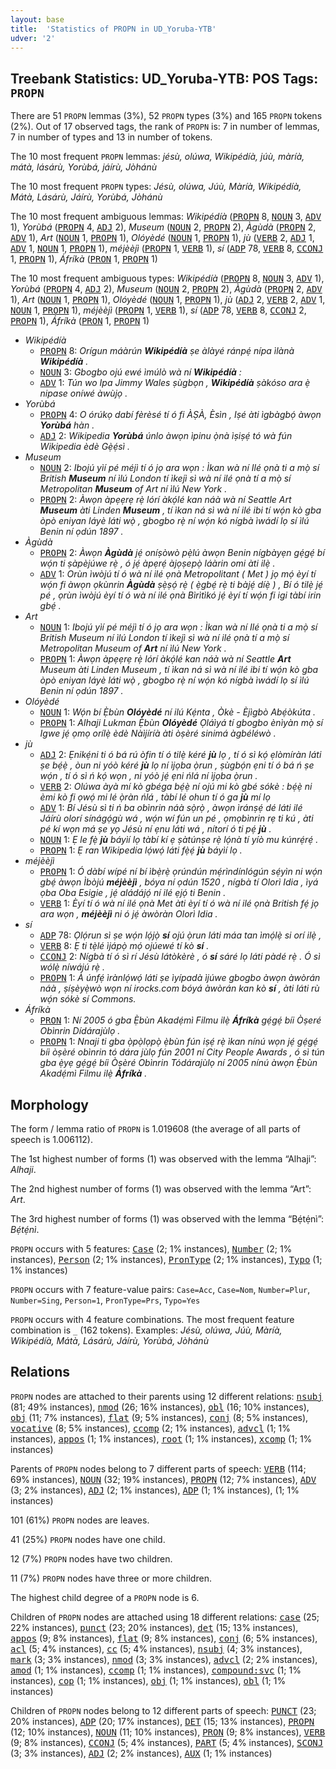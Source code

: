 ```yaml
---
layout: base
title:  'Statistics of PROPN in UD_Yoruba-YTB'
udver: '2'
---
```


## Treebank Statistics: UD_Yoruba-YTB: POS Tags: `PROPN`

There are 51 `PROPN` lemmas (3%), 52 `PROPN` types (3%) and 165 `PROPN` tokens (2%).
Out of 17 observed tags, the rank of `PROPN` is: 7 in number of lemmas, 7 in number of types and 13 in number of tokens.

The 10 most frequent `PROPN` lemmas: <em>jésù, olúwa, Wikipédíà, júù, màríà, mátà, lásárù, Yorùbá, jáírù, Jòhánù</em>

The 10 most frequent `PROPN` types:  <em>Jésù, olúwa, Júù, Màríà, Wikipédíà, Mátà, Lásárù, Jáírù, Yorùbá, Jòhánù</em>

The 10 most frequent ambiguous lemmas: <em>Wikipédíà</em> (<tt><a href="yo_ytb-pos-PROPN.html">PROPN</a></tt> 8, <tt><a href="yo_ytb-pos-NOUN.html">NOUN</a></tt> 3, <tt><a href="yo_ytb-pos-ADV.html">ADV</a></tt> 1), <em>Yorùbá</em> (<tt><a href="yo_ytb-pos-PROPN.html">PROPN</a></tt> 4, <tt><a href="yo_ytb-pos-ADJ.html">ADJ</a></tt> 2), <em>Museum</em> (<tt><a href="yo_ytb-pos-NOUN.html">NOUN</a></tt> 2, <tt><a href="yo_ytb-pos-PROPN.html">PROPN</a></tt> 2), <em>Àgùdà</em> (<tt><a href="yo_ytb-pos-PROPN.html">PROPN</a></tt> 2, <tt><a href="yo_ytb-pos-ADV.html">ADV</a></tt> 1), <em>Art</em> (<tt><a href="yo_ytb-pos-NOUN.html">NOUN</a></tt> 1, <tt><a href="yo_ytb-pos-PROPN.html">PROPN</a></tt> 1), <em>Olóyèdé</em> (<tt><a href="yo_ytb-pos-NOUN.html">NOUN</a></tt> 1, <tt><a href="yo_ytb-pos-PROPN.html">PROPN</a></tt> 1), <em>jù</em> (<tt><a href="yo_ytb-pos-VERB.html">VERB</a></tt> 2, <tt><a href="yo_ytb-pos-ADJ.html">ADJ</a></tt> 1, <tt><a href="yo_ytb-pos-ADV.html">ADV</a></tt> 1, <tt><a href="yo_ytb-pos-NOUN.html">NOUN</a></tt> 1, <tt><a href="yo_ytb-pos-PROPN.html">PROPN</a></tt> 1), <em>méjèèjì</em> (<tt><a href="yo_ytb-pos-PROPN.html">PROPN</a></tt> 1, <tt><a href="yo_ytb-pos-VERB.html">VERB</a></tt> 1), <em>sí</em> (<tt><a href="yo_ytb-pos-ADP.html">ADP</a></tt> 78, <tt><a href="yo_ytb-pos-VERB.html">VERB</a></tt> 8, <tt><a href="yo_ytb-pos-CCONJ.html">CCONJ</a></tt> 1, <tt><a href="yo_ytb-pos-PROPN.html">PROPN</a></tt> 1), <em>Áfríkà</em> (<tt><a href="yo_ytb-pos-PRON.html">PRON</a></tt> 1, <tt><a href="yo_ytb-pos-PROPN.html">PROPN</a></tt> 1)

The 10 most frequent ambiguous types:  <em>Wikipédíà</em> (<tt><a href="yo_ytb-pos-PROPN.html">PROPN</a></tt> 8, <tt><a href="yo_ytb-pos-NOUN.html">NOUN</a></tt> 3, <tt><a href="yo_ytb-pos-ADV.html">ADV</a></tt> 1), <em>Yorùbá</em> (<tt><a href="yo_ytb-pos-PROPN.html">PROPN</a></tt> 4, <tt><a href="yo_ytb-pos-ADJ.html">ADJ</a></tt> 2), <em>Museum</em> (<tt><a href="yo_ytb-pos-NOUN.html">NOUN</a></tt> 2, <tt><a href="yo_ytb-pos-PROPN.html">PROPN</a></tt> 2), <em>Àgùdà</em> (<tt><a href="yo_ytb-pos-PROPN.html">PROPN</a></tt> 2, <tt><a href="yo_ytb-pos-ADV.html">ADV</a></tt> 1), <em>Art</em> (<tt><a href="yo_ytb-pos-NOUN.html">NOUN</a></tt> 1, <tt><a href="yo_ytb-pos-PROPN.html">PROPN</a></tt> 1), <em>Olóyèdé</em> (<tt><a href="yo_ytb-pos-NOUN.html">NOUN</a></tt> 1, <tt><a href="yo_ytb-pos-PROPN.html">PROPN</a></tt> 1), <em>jù</em> (<tt><a href="yo_ytb-pos-ADJ.html">ADJ</a></tt> 2, <tt><a href="yo_ytb-pos-VERB.html">VERB</a></tt> 2, <tt><a href="yo_ytb-pos-ADV.html">ADV</a></tt> 1, <tt><a href="yo_ytb-pos-NOUN.html">NOUN</a></tt> 1, <tt><a href="yo_ytb-pos-PROPN.html">PROPN</a></tt> 1), <em>méjèèjì</em> (<tt><a href="yo_ytb-pos-PROPN.html">PROPN</a></tt> 1, <tt><a href="yo_ytb-pos-VERB.html">VERB</a></tt> 1), <em>sí</em> (<tt><a href="yo_ytb-pos-ADP.html">ADP</a></tt> 78, <tt><a href="yo_ytb-pos-VERB.html">VERB</a></tt> 8, <tt><a href="yo_ytb-pos-CCONJ.html">CCONJ</a></tt> 2, <tt><a href="yo_ytb-pos-PROPN.html">PROPN</a></tt> 1), <em>Áfríkà</em> (<tt><a href="yo_ytb-pos-PRON.html">PRON</a></tt> 1, <tt><a href="yo_ytb-pos-PROPN.html">PROPN</a></tt> 1)


* <em>Wikipédíà</em>
  * <tt><a href="yo_ytb-pos-PROPN.html">PROPN</a></tt> 8: <em>Orígun máàrún <b>Wikipédíà</b> ṣe àlàyé ránpẹ́ nípa ìlànà <b>Wikipédíà</b> .</em>
  * <tt><a href="yo_ytb-pos-NOUN.html">NOUN</a></tt> 3: <em>Gbogbo ojú ewé ìmúlò wà ní <b>Wikipédíà</b> :</em>
  * <tt><a href="yo_ytb-pos-ADV.html">ADV</a></tt> 1: <em>Tún wo Ipa Jimmy Wales ṣùgbọn , <b>Wikipédíà</b> ṣàkóso ara ẹ̀ nipase oníwé àwùjọ .</em>
* <em>Yorùbá</em>
  * <tt><a href="yo_ytb-pos-PROPN.html">PROPN</a></tt> 4: <em>O órúkọ dabí fèrèsé tí ó fi ÀṢÀ, Èsìn , Iṣé àti ìgbàgbọ́ àwọn <b>Yorùbá</b> hàn .</em>
  * <tt><a href="yo_ytb-pos-ADJ.html">ADJ</a></tt> 2: <em>Wikipedia <b>Yorùbá</b> únlo àwọn ìpinu ọ̀nà ìṣiṣẹ́ tó wà fún Wikipedia èdè Gẹ̀ẹ́sì .</em>
* <em>Museum</em>
  * <tt><a href="yo_ytb-pos-NOUN.html">NOUN</a></tt> 2: <em>Ibojú yìí pé méjì tí ó jọ ara wọn : Ìkan wà ní Ilé ọnà ti a mọ̀ sí British <b>Museum</b> ní ìlú London tí ìkejì sì wà ní ilé ọnà tí a mọ̀ sí Metropolitan <b>Museum</b> of Art ní ìlú New York .</em>
  * <tt><a href="yo_ytb-pos-PROPN.html">PROPN</a></tt> 2: <em>Àwọn àpẹẹrẹ rẹ̀ lórí àkọ́lé kan náà wà ní Seattle Art <b>Museum</b> àti Linden <b>Museum</b> , tí ìkan ná sì wà ní ilé ibi tí wọ́n kò gba òpò eniyan láyè láti wọ̀ , gbogbo rẹ̀ ní wọ́n kó nígbà ìwádí lọ sí ìlú Benin ní ọdún 1897 .</em>
* <em>Àgùdà</em>
  * <tt><a href="yo_ytb-pos-PROPN.html">PROPN</a></tt> 2: <em>Àwọn <b>Àgùdà</b> jẹ́ oníṣòwò pẹ̀lú àwọn Benin nígbàyẹn gẹ́gẹ́ bí wọ́n ti ṣàpèjúwe rẹ̀ , ó jẹ́ àpẹrẹ́ àjọṣepọ̀ láàrin omi àti ilẹ̀ .</em>
  * <tt><a href="yo_ytb-pos-ADV.html">ADV</a></tt> 1: <em>Orùn ìwòjú tí ó wà ní ilé ọnà Metropolitant ( Met ) jọ mọ́ èyí tí wọ́n fi àwọn ọkùnrin <b>Àgùdà</b> ṣẹ̀ṣọ́ rẹ̀ ( ẹ̀gbẹ́ rẹ̀ ti bàjẹ́ díẹ̀ ) , Bí ó tilẹ̀ jẹ́ pé , ọrùn ìwòjú èyí tí ó wà ní ilé ọnà Bìrìtìkó jẹ́ èyí tí wọ́n fi igi tàbí irin gbẹ́ .</em>
* <em>Art</em>
  * <tt><a href="yo_ytb-pos-NOUN.html">NOUN</a></tt> 1: <em>Ibojú yìí pé méjì tí ó jọ ara wọn : Ìkan wà ní Ilé ọnà ti a mọ̀ sí British Museum ní ìlú London tí ìkejì sì wà ní ilé ọnà tí a mọ̀ sí Metropolitan Museum of <b>Art</b> ní ìlú New York .</em>
  * <tt><a href="yo_ytb-pos-PROPN.html">PROPN</a></tt> 1: <em>Àwọn àpẹẹrẹ rẹ̀ lórí àkọ́lé kan náà wà ní Seattle <b>Art</b> Museum àti Linden Museum , tí ìkan ná sì wà ní ilé ibi tí wọ́n kò gba òpò eniyan láyè láti wọ̀ , gbogbo rẹ̀ ní wọ́n kó nígbà ìwádí lọ sí ìlú Benin ní ọdún 1897 .</em>
* <em>Olóyèdé</em>
  * <tt><a href="yo_ytb-pos-NOUN.html">NOUN</a></tt> 1: <em>Wọ́n bí Ẹ̀bùn <b>Olóyèdé</b> ní ilú Kẹ́nta , Òkè - Èjìgbò Abẹ́òkúta .</em>
  * <tt><a href="yo_ytb-pos-PROPN.html">PROPN</a></tt> 1: <em>Alhaji Lukman Ẹ̀bùn <b>Olóyèdé</b> Ọláìyá tí gbogbo ènìyàn mọ̀ sí Igwe jẹ́ ọmọ orílẹ̀ èdè Nàìjíríà àti òṣèré sinimá àgbéléwò .</em>
* <em>jù</em>
  * <tt><a href="yo_ytb-pos-ADJ.html">ADJ</a></tt> 2: <em>Ẹnikẹ́ni ti ó bá rú òfin tí ó tilẹ̀ kéré <b>jù</b> lọ , tí ó sì kọ́ ẹlòmíràn láti ṣe bẹ́ẹ̀ , òun ni yóò kéré <b>jù</b> lọ ní ìjọba ọ̀run , ṣùgbọ́n ẹni tí ó bá ń ṣe wọ́n , tí ó sì ń kọ́ wọn , ni yóò jẹ́ ẹni ńlá ní ìjọba ọ̀run .</em>
  * <tt><a href="yo_ytb-pos-VERB.html">VERB</a></tt> 2: <em>Olúwa àyà mí kò gbéga bẹ́ẹ̀ ní ojú mi kò gbé sókè : bẹ́ẹ̀ ni èmi kò fi ọwọ́ mi lé ọ̀ràn ńlá , tàbí lé ohun tí ó ga <b>jù</b> mí lọ</em>
  * <tt><a href="yo_ytb-pos-ADV.html">ADV</a></tt> 1: <em>Bí Jésù sì ti ń ba obìnrin náà sọ̀rọ̀ , àwọn ìránṣẹ́ dé láti ilé Jáírù olorí sínágọ́gù wá , wọ́n wí fún un pé , ọmọbìnrin rẹ ti kú , àti pé kí wọn má ṣe yọ Jésù ní ẹnu láti wá , nítorí ó ti pẹ́ <b>jù</b> .</em>
  * <tt><a href="yo_ytb-pos-NOUN.html">NOUN</a></tt> 1: <em>Ẹ le fẹ̀ <b>jù</b> báyìí lọ tàbí kí ẹ ṣàtúnṣe rẹ̀ lọ́nà tí yíò mu kúnrẹ́rẹ́ .</em>
  * <tt><a href="yo_ytb-pos-PROPN.html">PROPN</a></tt> 1: <em>Ẹ ran Wikipedia lọ́wọ́ láti fẹ̀ẹ́ <b>jù</b> báyìí lọ .</em>
* <em>méjèèjì</em>
  * <tt><a href="yo_ytb-pos-PROPN.html">PROPN</a></tt> 1: <em>Ó dàbí wípé ní bí ìbẹ̀rẹ̀ ọrúndún mẹ́rìndínlógún sẹ́yìn ni wọ́n gbẹ́ àwọn Ìbòjú <b>méjèèjì</b> , bóya ní ọdún 1520 , nígbà tí Olorì Idia , ìyá ọba Oba Esigie , jẹ́ aládájọ́ ní ilé ẹjọ́ ti Benin .</em>
  * <tt><a href="yo_ytb-pos-VERB.html">VERB</a></tt> 1: <em>Èyí tí ó wà ní ilé ọnà Met àti èyí tí ó wà ní ilé ọnà British fẹ́ jọ ara wọn , <b>méjèèjì</b> ni ó jẹ́ àwòràn Olorì Idia .</em>
* <em>sí</em>
  * <tt><a href="yo_ytb-pos-ADP.html">ADP</a></tt> 78: <em>Ọlọ́run sì ṣe wọ́n lọ́jọ̀ <b>sí</b> ojú ọ̀run láti máa tan ìmọ́lẹ̀ si orí ilẹ̀ ,</em>
  * <tt><a href="yo_ytb-pos-VERB.html">VERB</a></tt> 8: <em>Ẹ ti tẹ̀lé ìjápọ̀ mọ́ ojúewé tí kò <b>sí</b> .</em>
  * <tt><a href="yo_ytb-pos-CCONJ.html">CCONJ</a></tt> 2: <em>Nígbà tí ó sì rí Jésù látòkèrè , ó <b>sí</b> sáré lọ láti pàdé rẹ̀ . Ó sì wólẹ̀ níwájú rẹ̀ .</em>
  * <tt><a href="yo_ytb-pos-PROPN.html">PROPN</a></tt> 1: <em>À únfẹ́ ìrànlọ́wọ́ láti ṣe ìyípadà ìjúwe gbogbo àwọn àwòrán náà , ṣíṣèyẹ̀wò wọn ní irocks.com bóyá àwòrán kan kò <b>sí</b> , àti láti rù wọ́n sókè sí Commons.</em>
* <em>Áfríkà</em>
  * <tt><a href="yo_ytb-pos-PRON.html">PRON</a></tt> 1: <em>Ní 2005 ó gba Ẹ̀bùn Akadẹ́mì Filmu ilẹ̀ <b>Áfríkà</b> gẹ́gẹ́ bíi Òṣeré Obìnrin Dídárajùlọ .</em>
  * <tt><a href="yo_ytb-pos-PROPN.html">PROPN</a></tt> 1: <em>Nnaji ti gba ọ̀pọ̀lọpọ̀ ẹ̀bùn fún iṣẹ́ rẹ̀ ìkan nínú wọn jẹ́ gẹ́gẹ́ bíi òṣèré obìnrin tó dára jùlọ fún 2001 ní City People Awards , ó sì tún gba ẹ̀yẹ gẹ́gẹ́ bíi Òṣèré Obìnrin Tódárajùlọ ní 2005 nínú àwọn Ẹ̀bùn Akadẹ́mì Filmu ilẹ̀ <b>Áfríkà</b> .</em>

## Morphology

The form / lemma ratio of `PROPN` is 1.019608 (the average of all parts of speech is 1.006112).

The 1st highest number of forms (1) was observed with the lemma “Alhaji”: <em>Alhaji</em>.

The 2nd highest number of forms (1) was observed with the lemma “Art”: <em>Art</em>.

The 3rd highest number of forms (1) was observed with the lemma “Bẹ́tẹ́nì”: <em>Bẹ́tẹ́nì</em>.

`PROPN` occurs with 5 features: <tt><a href="yo_ytb-feat-Case.html">Case</a></tt> (2; 1% instances), <tt><a href="yo_ytb-feat-Number.html">Number</a></tt> (2; 1% instances), <tt><a href="yo_ytb-feat-Person.html">Person</a></tt> (2; 1% instances), <tt><a href="yo_ytb-feat-PronType.html">PronType</a></tt> (2; 1% instances), <tt><a href="yo_ytb-feat-Typo.html">Typo</a></tt> (1; 1% instances)

`PROPN` occurs with 7 feature-value pairs: `Case=Acc`, `Case=Nom`, `Number=Plur`, `Number=Sing`, `Person=1`, `PronType=Prs`, `Typo=Yes`

`PROPN` occurs with 4 feature combinations.
The most frequent feature combination is `_` (162 tokens).
Examples: <em>Jésù, olúwa, Júù, Màríà, Wikipédíà, Mátà, Lásárù, Jáírù, Yorùbá, Jòhánù</em>


## Relations

`PROPN` nodes are attached to their parents using 12 different relations: <tt><a href="yo_ytb-dep-nsubj.html">nsubj</a></tt> (81; 49% instances), <tt><a href="yo_ytb-dep-nmod.html">nmod</a></tt> (26; 16% instances), <tt><a href="yo_ytb-dep-obl.html">obl</a></tt> (16; 10% instances), <tt><a href="yo_ytb-dep-obj.html">obj</a></tt> (11; 7% instances), <tt><a href="yo_ytb-dep-flat.html">flat</a></tt> (9; 5% instances), <tt><a href="yo_ytb-dep-conj.html">conj</a></tt> (8; 5% instances), <tt><a href="yo_ytb-dep-vocative.html">vocative</a></tt> (8; 5% instances), <tt><a href="yo_ytb-dep-ccomp.html">ccomp</a></tt> (2; 1% instances), <tt><a href="yo_ytb-dep-advcl.html">advcl</a></tt> (1; 1% instances), <tt><a href="yo_ytb-dep-appos.html">appos</a></tt> (1; 1% instances), <tt><a href="yo_ytb-dep-root.html">root</a></tt> (1; 1% instances), <tt><a href="yo_ytb-dep-xcomp.html">xcomp</a></tt> (1; 1% instances)

Parents of `PROPN` nodes belong to 7 different parts of speech: <tt><a href="yo_ytb-pos-VERB.html">VERB</a></tt> (114; 69% instances), <tt><a href="yo_ytb-pos-NOUN.html">NOUN</a></tt> (32; 19% instances), <tt><a href="yo_ytb-pos-PROPN.html">PROPN</a></tt> (12; 7% instances), <tt><a href="yo_ytb-pos-ADV.html">ADV</a></tt> (3; 2% instances), <tt><a href="yo_ytb-pos-ADJ.html">ADJ</a></tt> (2; 1% instances), <tt><a href="yo_ytb-pos-ADP.html">ADP</a></tt> (1; 1% instances),  (1; 1% instances)

101 (61%) `PROPN` nodes are leaves.

41 (25%) `PROPN` nodes have one child.

12 (7%) `PROPN` nodes have two children.

11 (7%) `PROPN` nodes have three or more children.

The highest child degree of a `PROPN` node is 6.

Children of `PROPN` nodes are attached using 18 different relations: <tt><a href="yo_ytb-dep-case.html">case</a></tt> (25; 22% instances), <tt><a href="yo_ytb-dep-punct.html">punct</a></tt> (23; 20% instances), <tt><a href="yo_ytb-dep-det.html">det</a></tt> (15; 13% instances), <tt><a href="yo_ytb-dep-appos.html">appos</a></tt> (9; 8% instances), <tt><a href="yo_ytb-dep-flat.html">flat</a></tt> (9; 8% instances), <tt><a href="yo_ytb-dep-conj.html">conj</a></tt> (6; 5% instances), <tt><a href="yo_ytb-dep-acl.html">acl</a></tt> (5; 4% instances), <tt><a href="yo_ytb-dep-cc.html">cc</a></tt> (5; 4% instances), <tt><a href="yo_ytb-dep-nsubj.html">nsubj</a></tt> (4; 3% instances), <tt><a href="yo_ytb-dep-mark.html">mark</a></tt> (3; 3% instances), <tt><a href="yo_ytb-dep-nmod.html">nmod</a></tt> (3; 3% instances), <tt><a href="yo_ytb-dep-advcl.html">advcl</a></tt> (2; 2% instances), <tt><a href="yo_ytb-dep-amod.html">amod</a></tt> (1; 1% instances), <tt><a href="yo_ytb-dep-ccomp.html">ccomp</a></tt> (1; 1% instances), <tt><a href="yo_ytb-dep-compound-svc.html">compound:svc</a></tt> (1; 1% instances), <tt><a href="yo_ytb-dep-cop.html">cop</a></tt> (1; 1% instances), <tt><a href="yo_ytb-dep-obj.html">obj</a></tt> (1; 1% instances), <tt><a href="yo_ytb-dep-obl.html">obl</a></tt> (1; 1% instances)

Children of `PROPN` nodes belong to 12 different parts of speech: <tt><a href="yo_ytb-pos-PUNCT.html">PUNCT</a></tt> (23; 20% instances), <tt><a href="yo_ytb-pos-ADP.html">ADP</a></tt> (20; 17% instances), <tt><a href="yo_ytb-pos-DET.html">DET</a></tt> (15; 13% instances), <tt><a href="yo_ytb-pos-PROPN.html">PROPN</a></tt> (12; 10% instances), <tt><a href="yo_ytb-pos-NOUN.html">NOUN</a></tt> (11; 10% instances), <tt><a href="yo_ytb-pos-PRON.html">PRON</a></tt> (9; 8% instances), <tt><a href="yo_ytb-pos-VERB.html">VERB</a></tt> (9; 8% instances), <tt><a href="yo_ytb-pos-CCONJ.html">CCONJ</a></tt> (5; 4% instances), <tt><a href="yo_ytb-pos-PART.html">PART</a></tt> (5; 4% instances), <tt><a href="yo_ytb-pos-SCONJ.html">SCONJ</a></tt> (3; 3% instances), <tt><a href="yo_ytb-pos-ADJ.html">ADJ</a></tt> (2; 2% instances), <tt><a href="yo_ytb-pos-AUX.html">AUX</a></tt> (1; 1% instances)

